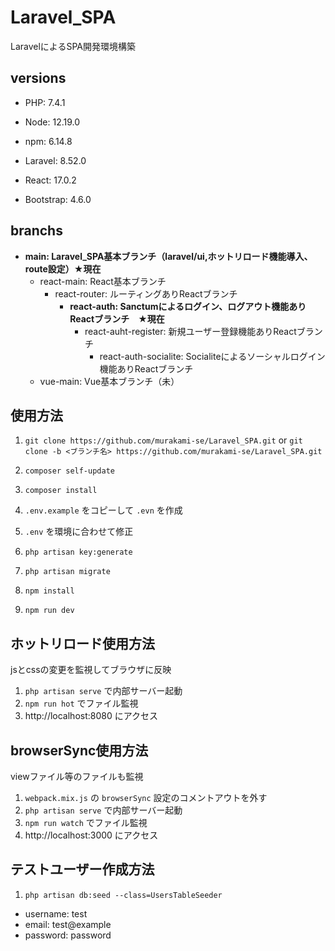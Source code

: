 # Laravel_SPA

LaravelによるSPA開発環境構築

## versions

- PHP: 7.4.1
- Node: 12.19.0
- npm: 6.14.8

- Laravel: 8.52.0
- React: 17.0.2
- Bootstrap: 4.6.0

## branchs

- **main: Laravel_SPA基本ブランチ（laravel/ui,ホットリロード機能導入、route設定）★現在**
    - react-main: React基本ブランチ
        - react-router: ルーティングありReactブランチ
            - **react-auth: Sanctumによるログイン、ログアウト機能ありReactブランチ　★現在**
                - react-auht-register: 新規ユーザー登録機能ありReactブランチ
                    - react-auth-socialite: Socialiteによるソーシャルログイン機能ありReactブランチ
    - vue-main: Vue基本ブランチ（未）

## 使用方法

1. `git clone https://github.com/murakami-se/Laravel_SPA.git` 
    or
    `git clone -b <ブランチ名> https://github.com/murakami-se/Laravel_SPA.git`

1. `composer self-update`

1. `composer install`

1. `.env.example` をコピーして `.evn` を作成

1. `.env` を環境に合わせて修正

1. `php artisan key:generate`

1. `php artisan migrate`

1. `npm install`

1. `npm run dev`

## ホットリロード使用方法

jsとcssの変更を監視してブラウザに反映

1. `php artisan serve` で内部サーバー起動
1. `npm run hot` でファイル監視
1. http://localhost:8080 にアクセス

## browserSync使用方法

viewファイル等のファイルも監視

1. `webpack.mix.js` の `browserSync` 設定のコメントアウトを外す
1. `php artisan serve` で内部サーバー起動
1. `npm run watch` でファイル監視
1. http://localhost:3000 にアクセス

## テストユーザー作成方法

1. `php artisan db:seed --class=UsersTableSeeder`

- username: test
- email: test@example
- password: password
